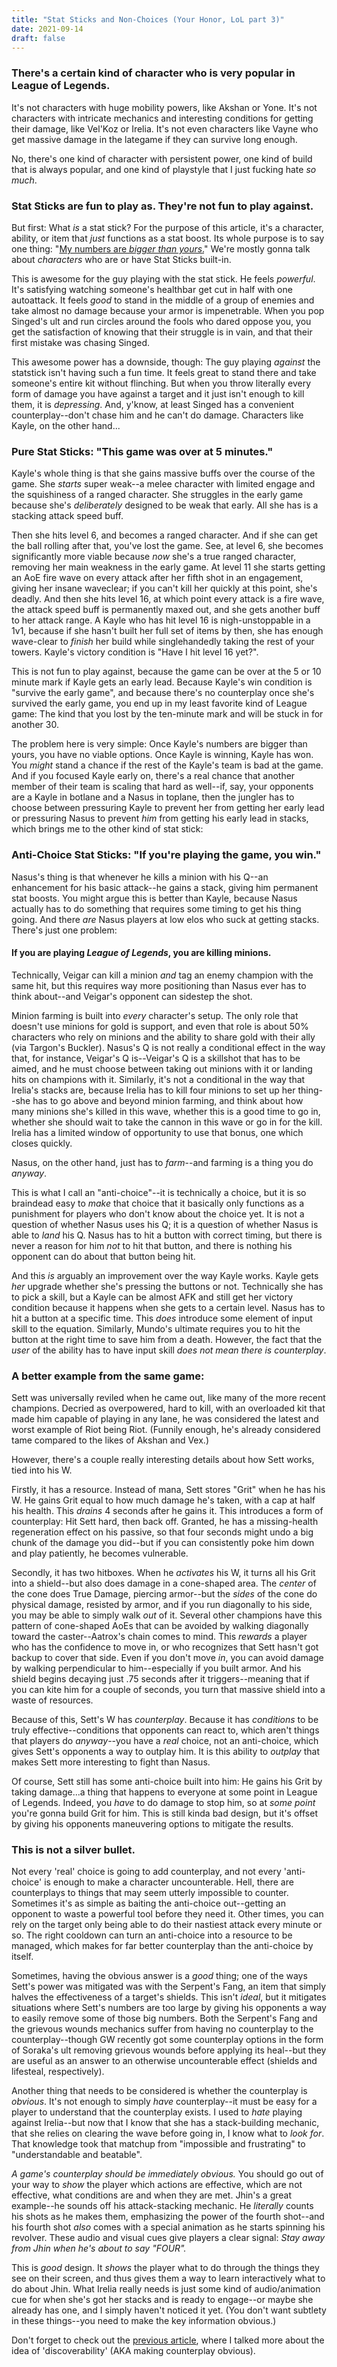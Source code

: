 ```yaml
---
title: "Stat Sticks and Non-Choices (Your Honor, LoL part 3)"
date: 2021-09-14
draft: false
---
```


### There's a certain kind of character who is very popular in League of Legends.

It's not characters with huge mobility powers, like Akshan or Yone. It's not characters with intricate mechanics and interesting conditions for getting their damage, like Vel'Koz or Irelia. It's not even characters like Vayne who get massive damage in the lategame if they can survive long enough.

No, there's one kind of character with persistent power, one kind of build that is always popular, and one kind of playstyle that I just fucking hate *so much*.

### Stat Sticks are fun to play as. They're not fun to play against.

But first: What *is* a stat stick? For the purpose of this article, it's a character, ability, or item that *just* functions as a stat boost. Its whole purpose is to say one thing: "[My numbers are *bigger than yours*.](https://youtu.be/L_-oM0I0Yok?t=81)" We're mostly gonna talk about *characters* who are or have Stat Sticks built-in.

This is awesome for the guy playing with the stat stick. He feels *powerful*. It's satisfying watching someone's healthbar get cut in half with one autoattack. It feels *good* to stand in the middle of a group of enemies and take almost no damage because your armor is impenetrable. When you pop Singed's ult and run circles around the fools who dared oppose you, you get the satisfaction of knowing that their struggle is in vain, and that their first mistake was chasing Singed.

This awesome power has a downside, though: The guy playing *against* the statstick isn't having such a fun time. It feels great to stand there and take someone's entire kit without flinching. But when you throw literally every form of damage you have against a target and it just isn't enough to kill them, it is *depressing*. And, y'know, at least Singed has a convenient counterplay--don't chase him and he can't do damage. Characters like Kayle, on the other hand...

### Pure Stat Sticks: "This game was over at 5 minutes."

Kayle's whole thing is that she gains massive buffs over the course of the game. She *starts* super weak--a melee character with limited engage and the squishiness of a ranged character. She struggles in the early game because she's *deliberately* designed to be weak that early. All she has is a stacking attack speed buff.

Then she hits level 6, and becomes a ranged character. And if she can get the ball rolling after that, you've lost the game. See, at level 6, she becomes significantly more viable because *now* she's a true ranged character, removing her main weakness in the early game. At level 11 she starts getting an AoE fire wave on every attack after her fifth shot in an engagement, giving her insane waveclear; if you can't kill her quickly at this point, she's deadly. And then she hits level 16, at which point every attack is a fire wave, the attack speed buff is permanently maxed out, and she gets another buff to her attack range. A Kayle who has hit level 16 is nigh-unstoppable in a 1v1, because if she hasn't built her full set of items by then, she has enough wave-clear to *finish* her build while singlehandedly taking the rest of your towers. Kayle's victory condition is "Have I hit level 16 yet?".

This is not fun to play against, because the game can be over at the 5 or 10 minute mark if Kayle gets an early lead. Because Kayle's win condition is "survive the early game", and because there's no counterplay once she's survived the early game, you end up in my least favorite kind of League game: The kind that you lost by the ten-minute mark and will be stuck in for another 30.

The problem here is very simple: Once Kayle's numbers are bigger than yours, you have no viable options. Once Kayle is winning, Kayle has won. You *might* stand a chance if the rest of the Kayle's team is bad at the game. And if you focused Kayle early on, there's a real chance that another member of their team is scaling that hard as well--if, say, your opponents are a Kayle in botlane and a Nasus in toplane, then the jungler has to choose between pressuring Kayle to prevent her from getting her early lead or pressuring Nasus to prevent *him* from getting his early lead in stacks, which brings me to the other kind of stat stick:

### Anti-Choice Stat Sticks: "If you're playing the game, you win."

Nasus's thing is that whenever he kills a minion with his Q--an enhancement for his basic attack--he gains a stack, giving him permanent stat boosts. You might argue this is better than Kayle, because Nasus actually has to do something that requires some timing to get his thing going. And there *are* Nasus players at low elos who suck at getting stacks. There's just one problem:

#### If you are playing *League of Legends*, you are killing minions.

<aside>Technically, Veigar can kill a minion <i>and</i> tag an enemy champion with the same hit, but this requires way more positioning than Nasus ever has to think about--and Veigar's opponent can sidestep the shot.</aside>

Minion farming is built into *every* character's setup. The only role that doesn't use minions for gold is support, and even that role is about 50% characters who rely on minions and the ability to share gold with their ally (via Targon's Buckler). Nasus's Q is not really a conditional effect in the way that, for instance, Veigar's Q is--Veigar's Q is a skillshot that has to be aimed, and he must choose between taking out minions with it or landing hits on champions with it. Similarly, it's not a conditional in the way that Irelia's stacks are, because Irelia has to kill four minions to set up her thing--she has to go above and beyond minion farming, and think about how many minions she's killed in this wave, whether this is a good time to go in, whether she should wait to take the cannon in this wave or go in for the kill. Irelia has a limited window of opportunity to use that bonus, one which closes quickly. 

Nasus, on the other hand, just has to *farm*--and farming is a thing you do *anyway*. 

This is what I call an "anti-choice"--it is technically a choice, but it is so braindead easy to *make* that choice that it basically only functions as a punishment for players who don't know about the choice yet.  It is not a question of whether Nasus uses his Q; it is a question of whether Nasus is able to *land* his Q. Nasus has to hit a button with correct timing, but there is never a reason for him *not* to hit that button, and there is nothing his opponent can do about that button being hit.

And this *is* arguably an improvement over the way Kayle works. Kayle gets *her* upgrade whether she's pressing the buttons or not. Technically she has to pick a skill, but a Kayle can be almost AFK and still get her victory condition because it happens when she gets to a certain level. Nasus has to hit a button at a specific time. This *does* introduce some element of input skill to the equation. Similarly, Mundo's ultimate requires you to hit the button at the right time to save him from a death. However, the fact that the *user* of the ability has to have input skill *does not mean there is counterplay*. 
### A better example from the same game:

Sett was universally reviled when he came out, like many of the more recent champions. Decried as overpowered, hard to kill, with an overloaded kit that made him capable of playing in any lane, he was considered the latest and worst example of Riot being Riot. (Funnily enough, he's already considered tame compared to the likes of Akshan and Vex.)

However, there's a couple really interesting details about how Sett works, tied into his W.

Firstly, it has a resource. Instead of mana, Sett stores "Grit" when he has his W. He gains Grit equal to how much damage he's taken, with a cap at half his health. This *drains* 4 seconds after he gains it. This introduces a form of counterplay: Hit Sett hard, then back off. Granted, he has a missing-health regeneration effect on his passive, so that four seconds might undo a big chunk of the damage you did--but if you can consistently poke him down and play patiently, he becomes vulnerable.

Secondly, it has two hitboxes. When he *activates* his W, it turns all his Grit into a shield--but also does damage in a cone-shaped area. The *center* of the cone does True Damage, piercing armor--but the *sides* of the cone do physical damage, resisted by armor, and if you run diagonally to his side, you may be able to simply walk *out* of it. Several other champions have this pattern of cone-shaped AoEs that can be avoided by walking diagonally toward the caster--Aatrox's chain comes to mind. This *rewards* a player who has the confidence to move in, or who recognizes that Sett hasn't got backup to cover that side. Even if you don't move *in*, you can avoid damage by walking perpendicular to him--especially if you built armor. And his shield begins decaying just .75 seconds after it triggers--meaning that if you can kite him for a couple of seconds, you turn that massive shield into a waste of resources.

Because of this, Sett's W has *counterplay*. Because it has *conditions* to be truly effective--conditions that opponents can react to, which aren't things that players do *anyway*--you have a *real* choice, not an anti-choice, which gives Sett's opponents a way to outplay him. It is this ability to *outplay* that makes Sett more interesting to fight than Nasus.

Of course, Sett still has some anti-choice built into him: He gains his Grit by taking damage...a thing that happens to everyone at some point in League of Legends. Indeed, you *have* to do damage to stop him, so at *some point* you're gonna build Grit for him. This is still kinda bad design, but it's offset by giving his opponents maneuvering options to mitigate the results.

### This is not a silver bullet.

Not every 'real' choice is going to add counterplay, and not every 'anti-choice' is enough to make a character uncounterable. Hell, there are counterplays to things that may seem utterly impossible to counter. Sometimes it's as simple as baiting the anti-choice out--getting an opponent to waste a powerful tool before they need it. Other times, you can rely on the target only being able to do their nastiest attack every minute or so. The right cooldown can turn an anti-choice into a resource to be managed, which makes for far better counterplay than the anti-choice by itself. 

Sometimes, having the obvious answer is a *good* thing; one of the ways Sett's power was mitigated was with the Serpent's Fang, an item that simply halves the effectiveness of a target's shields. This isn't *ideal*, but it mitigates situations where Sett's numbers are too large by giving his opponents a way to easily remove some of those big numbers. Both the Serpent's Fang and the grievous wounds mechanics suffer from having no counterplay to the counterplay--though GW recently got some counterplay options in the form of Soraka's ult removing grievous wounds before applying its heal--but they are useful as an answer to an otherwise uncounterable effect (shields and lifesteal, respectively).

Another thing that needs to be considered is whether the counterplay is *obvious*. It's not enough to simply *have* counterplay--it must be easy for a player to understand that the counterplay exists. I used to *hate* playing against Irelia--but now that I know that she has a stack-building mechanic, that she relies on clearing the wave before going in, I know what to *look for*. That knowledge took that matchup from "impossible and frustrating" to "understandable and beatable".

*A game's counterplay should be immediately obvious.* You should go out of your way to *show* the player which actions are effective, which are not effective, what conditions are and when they are met. Jhin's a great example--he sounds off his attack-stacking mechanic. He *literally* counts his shots as he makes them, emphasizing the power of the fourth shot--and his fourth shot *also* comes with a special animation as he starts spinning his revolver. These audio and visual cues give players a clear signal: *Stay away from Jhin when he's about to say "FOUR".* 

This is *good* design. It *shows* the player what to do through the things they see on their screen, and thus gives them a way to learn interactively what to do about Jhin. What Irelia really needs is just some kind of audio/animation cue for when she's got her stacks and is ready to engage--or maybe she already has one, and I simply haven't noticed it yet. (You don't want subtlety in these things--you need to make the key information obvious.)

Don't forget to check out the [previous article](perfectly-spherical.com/league-part-2), where I talked more about the idea of 'discoverability' (AKA making counterplay obvious). <!--Part 4 link here.-->